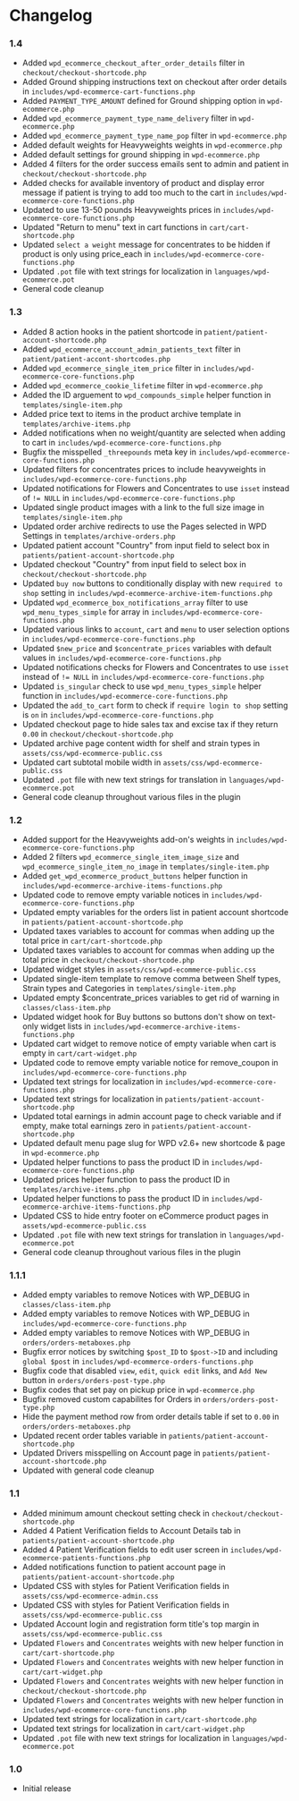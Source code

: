 # Changelog

### 1.4
* Added `wpd_ecommerce_checkout_after_order_details` filter in `checkout/checkout-shortcode.php`
* Added Ground shipping instructions text on checkout after order details in `includes/wpd-ecommerce-cart-functions.php`
* Added `PAYMENT_TYPE_AMOUNT` defined for Ground shipping option in `wpd-ecommerce.php`
* Added `wpd_ecommerce_payment_type_name_delivery` filter in `wpd-ecommerce.php`
* Added `wpd_ecommerce_payment_type_name_pop` filter in `wpd-ecommerce.php`
* Added default weights for Heavyweights weights in `wpd-ecommerce.php`
* Added default settings for ground shipping in `wpd-ecommerce.php`
* Added 4 filters for the order success emails sent to admin and patient in `checkout/checkout-shortcode.php`
* Added checks for available inventory of product and display error message if patient is trying to add too much to the cart in `includes/wpd-ecommerce-core-functions.php`
* Updated to use 13-50 pounds Heavyweights prices in `includes/wpd-ecommerce-core-functions.php`
* Updated "Return to menu" text in cart functions in `cart/cart-shortcode.php`
* Updated `select a weight` message for concentrates to be hidden if product is only using price_each in `includes/wpd-ecommerce-core-functions.php`
* Updated `.pot` file with text strings for localization in `languages/wpd-ecommerce.pot`
* General code cleanup

### 1.3
* Added 8 action hooks in the patient shortcode in `patient/patient-account-shortcode.php`
* Added `wpd_ecommerce_account_admin_patients_text` filter in `patient/patient-accont-shortcodes.php`
* Added `wpd_ecommerce_single_item_price` filter in `includes/wpd-ecommerce-core-functions.php`
* Added `wpd_ecommerce_cookie_lifetime` filter in `wpd-ecommerce.php`
* Added the ID arguement to `wpd_compounds_simple` helper function in `templates/single-item.php`
* Added price text to items in the product archive template in `templates/archive-items.php`
* Added notifications when no weight/quantity are selected when adding to cart in `includes/wpd-ecommerce-core-functions.php`
* Bugfix the misspelled `_threepounds` meta key in `includes/wpd-ecommerce-core-functions.php`
* Updated filters for concentrates prices to include heavyweights in `includes/wpd-ecommerce-core-functions.php`
* Updated notifications for Flowers and Concentrates to use `isset` instead of `!= NULL` in `includes/wpd-ecommerce-core-functions.php`
* Updated single product images with a link to the full size image in `templates/single-item.php`
* Updated order archive redirects to use the Pages selected in WPD Settings in `templates/archive-orders.php`
* Updated patient account "Country" from input field to select box in `patients/patient-account-shortcode.php`
* Updated checkout "Country" from input field to select box in `checkout/checkout-shortcode.php`
* Updated `buy now` buttons to conditionally display with new `required to shop` setting in `includes/wpd-ecommerce-archive-item-functions.php`
* Updated `wpd_ecommerce_box_notifications_array` filter to use `wpd_menu_types_simple` for array in `includes/wpd-ecommerce-core-functions.php`
* Updated various links to `account`, `cart` and `menu` to user selection options in `includes/wpd-ecommerce-core-functions.php`
* Updated `$new_price` and `$concentrate_prices` variables with default values in `includes/wpd-ecommerce-core-functions.php`
* Updated notifications checks for Flowers and Concentrates to use `isset` instead of `!= NULL` in `includes/wpd-ecommerce-core-functions.php`
* Updated `is_singular` check to use `wpd_menu_types_simple` helper function in `includes/wpd-ecommerce-core-functions.php`
* Updated the `add_to_cart` form to check if `require login to shop` setting is `on` in `includes/wpd-ecommerce-core-functions.php`
* Updated checkout page to hide sales tax and excise tax if they return `0.00` in `checkout/checkout-shortcode.php`
* Updated archive page content width for shelf and strain types in `assets/css/wpd-ecommerce-public.css`
* Updated cart subtotal mobile width in `assets/css/wpd-ecommerce-public.css`
* Updated `.pot` file with new text strings for translation in `languages/wpd-ecommerce.pot`
* General code cleanup throughout various files in the plugin

### 1.2
* Added support for the Heavyweights add-on's weights in `includes/wpd-ecommerce-core-functions.php`
* Added 2 filters `wpd_ecommerce_single_item_image_size` and `wpd_ecommerce_single_item_no_image` in `templates/single-item.php`
* Added `get_wpd_ecommerce_product_buttons` helper function in `includes/wpd-ecommerce-archive-items-functions.php`
* Updated code to remove empty variable notices in `includes/wpd-ecommerce-core-functions.php`
* Updated empty variables for the orders list in patient account shortcode in `patients/patient-account-shortcode.php`
* Updated taxes variables to account for commas when adding up the total price in `cart/cart-shortcode.php`
* Updated taxes variables to account for commas when adding up the total price in `checkout/checkout-shortcode.php`
* Updated widget styles in `assets/css/wpd-ecommerce-public.css`
* Updated single-item template to remove comma between Shelf types, Strain types and Categories in `templates/single-item.php`
* Updated empty $concentrate_prices variables to get rid of warning in `classes/class-item.php`
* Updated widget hook for Buy buttons so buttons don't show on text-only widget lists in `includes/wpd-ecommerce-archive-items-functions.php`
* Updated cart widget to remove notice of empty variable when cart is empty in `cart/cart-widget.php`
* Updated code to remove empty variable notice for remove_coupon in `includes/wpd-ecommerce-core-functions.php`
* Updated text strings for localization in `includes/wpd-ecommerce-core-functions.php`
* Updated text strings for localization in `patients/patient-account-shortcode.php`
* Updated total earnings in admin account page to check variable and if empty, make total earnings zero in `patients/patient-account-shortcode.php`
* Updated default menu page slug for WPD v2.6+ new shortcode & page in `wpd-ecommerce.php`
* Updated helper functions to pass the product ID in `includes/wpd-ecommerce-core-functions.php`
* Updated prices helper function to pass the product ID in `templates/archive-items.php`
* Updated helper functions to pass the product ID in `includes/wpd-ecommerce-archive-items-functions.php`
* Updated CSS to hide entry footer on eCommerce product pages in `assets/wpd-ecommerce-public.css`
* Updated `.pot` file with new text strings for translation in `languages/wpd-ecommerce.pot`
* General code cleanup throughout various files in the plugin

### 1.1.1

* Added empty variables to remove Notices with WP_DEBUG in `classes/class-item.php`
* Added empty variables to remove Notices with WP_DEBUG in `includes/wpd-ecommerce-core-functions.php`
* Added empty variables to remove Notices with WP_DEBUG in `orders/orders-metaboxes.php`
* Bugfix error notices by switching `$post_ID` to `$post->ID` and including `global $post` in `includes/wpd-ecommerce-orders-functions.php`
* Bugfix code that disabled `view`, `edit`, `quick edit` links, and `Add New` button in `orders/orders-post-type.php`
* Bugfix codes that set pay on pickup price in `wpd-ecommerce.php`
* Bugfix removed custom capabilites for Orders in `orders/orders-post-type.php`
* Hide the payment method row from order details table if set to `0.00` in `orders/orders-metaboxes.php`
* Updated recent order tables variable in `patients/patient-account-shortcode.php`
* Updated Drivers misspelling on Account page in `patients/patient-account-shortcode.php`
* Updated with general code cleanup

### 1.1

* Added minimum amount checkout setting check in `checkout/checkout-shortcode.php`
* Added 4 Patient Verification fields to Account Details tab in `patients/patient-account-shortcode.php`
* Added 4 Patient Verification fields to edit user screen in `includes/wpd-ecommerce-patients-functions.php`
* Added notifications function to patient account page in `patients/patient-account-shortcode.php`
* Updated CSS with styles for Patient Verification fields in `assets/css/wpd-ecommerce-admin.css`
* Updated CSS with styles for Patient Verification fields in `assets/css/wpd-ecommerce-public.css`
* Updated Account login and registration form title's top margin in `assets/css/wpd-ecommerce-public.css`
* Updated `Flowers` and `Concentrates` weights with new helper function in `cart/cart-shortcode.php`
* Updated `Flowers` and `Concentrates` weights with new helper function in `cart/cart-widget.php`
* Updated `Flowers` and `Concentrates` weights with new helper function in `checkout/checkout-shortcode.php`
* Updated `Flowers` and `Concentrates` weights with new helper function in `includes/wpd-ecommerce-core-functions.php`
* Updated text strings for localization in `cart/cart-shortcode.php`
* Updated text strings for localization in `cart/cart-widget.php`
* Updated `.pot` file with new text strings for localization in `languages/wpd-ecommerce.pot`

### 1.0

* Initial release